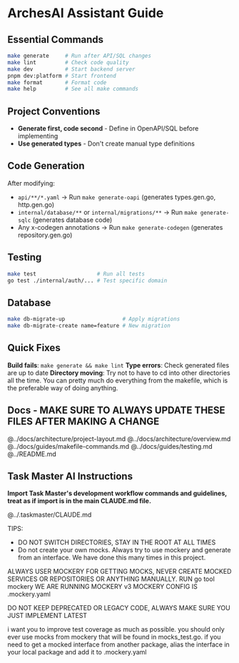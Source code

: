 # ArchesAI Assistant Guide

## Essential Commands

```bash
make generate     # Run after API/SQL changes
make lint         # Check code quality
make dev          # Start backend server
pnpm dev:platform # Start frontend
make format       # Format code
make help         # See all make commands
```

## Project Conventions

- **Generate first, code second** - Define in OpenAPI/SQL before implementing
- **Use generated types** - Don't create manual type definitions

## Code Generation

After modifying:

- `api/**/*.yaml` → Run `make generate-oapi` (generates types.gen.go, http.gen.go)
- `internal/database/**` or `internal/migrations/**` → Run `make generate-sqlc` (generates database
  code)
- Any x-codegen annotations → Run `make generate-codegen` (generates repository.gen.go)

## Testing

```bash
make test                   # Run all tests
go test ./internal/auth/... # Test specific domain
```

## Database

```bash
make db-migrate-up                  # Apply migrations
make db-migrate-create name=feature # New migration
```

## Quick Fixes

**Build fails**: `make generate && make lint` **Type errors**: Check generated files are up to date
**Directory moving**: Try not to have to cd into other directories all the time. You can pretty much
do everything from the makefile, which is the preferable way of doing anything.

## Docs - MAKE SURE TO ALWAYS UPDATE THESE FILES AFTER MAKING A CHANGE

@../docs/architecture/project-layout.md
@../docs/architecture/overview.md
@../docs/guides/makefile-commands.md
@../docs/guides/testing.md
@../README.md

## Task Master AI Instructions

**Import Task Master's development workflow commands and guidelines, treat as if import is in the
main CLAUDE.md file.**

@../.taskmaster/CLAUDE.md

TIPS:

- DO NOT SWITCH DIRECTORIES, STAY IN THE ROOT AT ALL TIMES
- Do not create your own mocks. Always try to use mockery and generate from an interface. We have done this many times in this project.

ALWAYS USER MOCKERY FOR GETTING MOCKS, NEVER CREATE MOCKED SERVICES OR REPOSITORIES OR ANYTHING MANUALLY.
RUN go tool mockery
WE ARE RUNNING MOCKERY v3
MOCKERY CONFIG IS .mockery.yaml

DO NOT KEEP DEPRECATED OR LEGACY CODE, ALWAYS MAKE SURE YOU JUST IMPLEMENT LATEST

i want you to improve test coverage as much as possible.
you should only ever use mocks from mockery that will be found in mocks_test.go.
if you need to get a mocked interface from another package, alias the interface
in your local package and add it to .mockery.yaml
